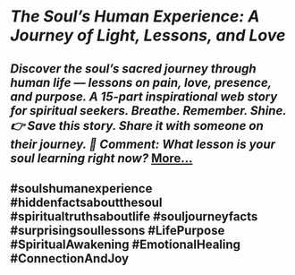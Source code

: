 # *The Soul’s Human Experience: A Journey of Light, Lessons, and Love*
## *Discover the soul’s sacred journey through human life — lessons on pain, love, presence, and purpose. A 15-part inspirational web story for spiritual seekers. Breathe. Remember. Shine. 👉 Save this story. Share it with someone on their journey. 💬 Comment: What lesson is your soul learning right now?* [More…](https://spiritualkhazaana.com/web-stories/the-souls-human-experience/)
## #soulshumanexperience #hiddenfactsaboutthesoul #spiritualtruthsaboutlife #souljourneyfacts #surprisingsoullessons #LifePurpose #SpiritualAwakening #EmotionalHealing #ConnectionAndJoy

